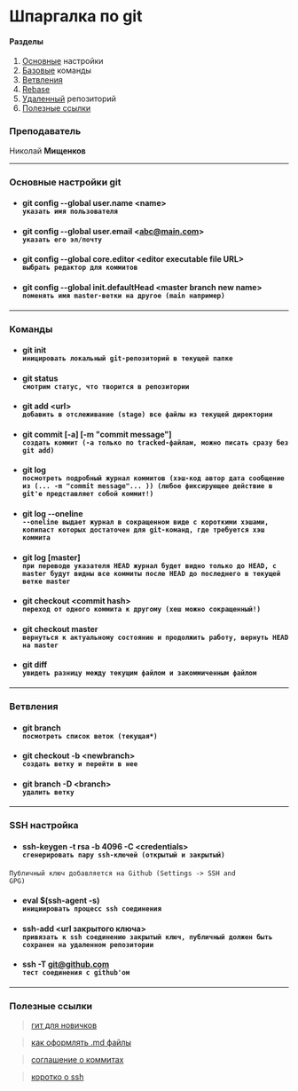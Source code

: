 # Шпаргалка по git

#### Разделы
1. [Основные](#main) настройки
2. [Базовые](#base) команды
3. [Bетвления](#branch) 
4. [Rebase](#rebase) 
5. [Удаленный](#remote) репозиторий
6. [Полезные ссылки](#links)

### Преподаватель
 Николай
 **Мищенков**
<hr/>

### <a id="main"></a> Основные настройки git

* #### git config --global user.name &lt;name&gt; <br/> `указать имя пользователя`
* #### git config --global user.email &lt;abc@main.com&gt; <br/> `указать его эл/почту`
* #### git config --global core.editor &lt;editor executable file URL&gt; <br/> `выбрать редактор для коммитов`
* #### git config --global init.defaultHead &lt;master branch new name&gt; <br/> `поменять имя master-ветки на другое (main например)`

<hr>

### <a id="base"></a> Команды

* #### git init <br/> `иницировать локальный git-репозиторий в текущей папке`
* #### git status <br/> `смотрим статус, что творится в репозитории`
* #### git add &lt;url&gt;<br/> `добавить в отслеживание (stage) все файлы из текущей директории`
* #### git commit [-a] [-m "commit message"] <br/> `создать коммит (-a только по tracked-файлам, можно писать сразу без git add)`
* #### git log <br/> `посмотреть подробный журнал коммитов (хэш-код автор дата сообщение из (... -m "commit message"... )) (любое фиксирующее действие в git'е представляет собой коммит!)`
* #### git log --oneline <br/> `--oneline выдает журнал в сокращенном виде с короткими хэшами, копипаст которых достаточен для git-команд, где требуется хэш коммита`
* #### git log [master] <br/> `при переводе указателя HEAD журнал будет видно только до HEAD, c master будут видны все коммиты после HEAD до последнего в текущей ветке master`
* #### git checkout &lt;commit hash&gt; <br/> `переход от одного коммита к другому (хеш можно сокращенный!)`
* #### git checkout master <br/> `вернуться к актуальному состоянию и продолжить работу, вернуть HEAD на master`
* #### git diff <br/> `увидеть разницу между текущим файлом и закоммиченным файлом`

<hr>

### <a id="branch"></a> Ветвления 
* #### git branch <br/> `посмотреть список веток (текущая*)`
* #### git checkout -b &lt;newbranch&gt; <br/> `создать ветку и перейти в нее`
* #### git branch -D &lt;branch&gt; <br/> `удалить ветку`

<hr>

### <a id="ssh"></a> SSH настройка
* #### ssh-keygen -t rsa -b 4096 -C &lt;credentials&gt; <br/> `сгенерировать пару ssh-ключей (открытый и закрытый)`
<code>Публичный ключ добавляется на Github (Settings -> SSH and GPG)</code>

* #### eval $(ssh-agent -s) <br/> `инициировать процесс ssh соединения`
* #### ssh-add &lt;url закрытого ключа&gt; <br/> `привязать к ssh соединению закрытый ключ, публичный должен быть сохранен на удаленном репозитории`
* #### ssh -T git@github.com <br/> `тест соединения с github'ом`

<hr>

### <a id="links"></a> Полезные ссылки

> [гит для новичков](https://habr.com/ru/post/541258/)

> [как оформлять .md файлы](https://gist.github.com/Jekins/2bf2d0638163f1294637)

> [соглашение о коммитах](https://www.conventionalcommits.org/ru/v1.0.0-beta.2/)

> [коротко о ssh](https://habr.com/ru/sandbox/166705/)
